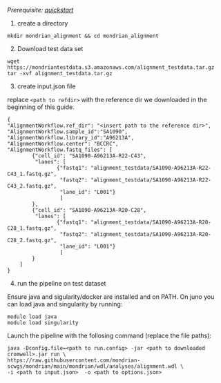 
*Prerequisite: [quickstart](README.md)*


1. create a directory 
```
mkdir mondrian_alignment && cd mondrian_alignment
```

2. Download test data set

```
wget https://mondriantestdata.s3.amazonaws.com/alignment_testdata.tar.gz
tar -xvf alignment_testdata.tar.gz

```


3. create input.json file

replace `<path to refdir>` with the reference dir we downloaded in the beginning of this guide.

```
{
"AlignmentWorkflow.ref_dir": "<insert path to the reference dir>",
"AlignmentWorkflow.sample_id":"SA1090",
"AlignmentWorkflow.library_id":"A96213A",
"AlignmentWorkflow.center": "BCCRC",
"AlignmentWorkflow.fastq_files": [
        {"cell_id": "SA1090-A96213A-R22-C43",
         "lanes": [
                {"fastq1": "alignment_testdata/SA1090-A96213A-R22-C43_1.fastq.gz",
                 "fastq2": "alignment_testdata/SA1090-A96213A-R22-C43_2.fastq.gz",
                 "lane_id": "L001"}
                 ]
        },
        {"cell_id": "SA1090-A96213A-R20-C28",
         "lanes": [
                {"fastq1": "alignment_testdata/SA1090-A96213A-R20-C28_1.fastq.gz",
                 "fastq2": "alignment_testdata/SA1090-A96213A-R20-C28_2.fastq.gz",
                 "lane_id": "L001"}
                 ]
        }
    ]
}
```

4. run the pipeline on test dataset

Ensure java and sigularity/docker are installed and on PATH. On juno you can load  java and singularity by running:

```
module load java
module load singularity
```

Launch the pipeline with the follosing command (replace the file paths):

```
java -Dconfig.file=<path to run.config> -jar <path to downloaded cromwell>.jar run \
https://raw.githubusercontent.com/mondrian-scwgs/mondrian/main/mondrian/wdl/analyses/alignment.wdl \
-i <path to input.json>  -o <path to options.json>
```
